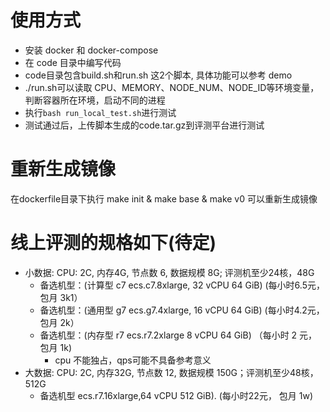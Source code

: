 # 使用方式
- 安装 docker 和 docker-compose
- 在 code 目录中编写代码
- code目录包含build.sh和run.sh 这2个脚本, 具体功能可以参考 demo
- ./run.sh可以读取 CPU、MEMORY、NODE_NUM、NODE_ID等环境变量，判断容器所在环境，启动不同的进程
- 执行`bash run_local_test.sh`进行测试
- 测试通过后，上传脚本生成的code.tar.gz到评测平台进行测试

# 重新生成镜像
在dockerfile目录下执行 make init & make base & make v0 可以重新生成镜像

# 线上评测的规格如下(待定)
 * 小数据: CPU: 2C, 内存4G, 节点数 6, 数据规模 8G;     评测机至少24核，48G 
     * 备选机型：(计算型 c7 ecs.c7.8xlarge, 32 vCPU 64 GiB) (每小时6.5元，包月 3k1）
     * 备选机型：(通用型 g7 ecs.g7.4xlarge, 16 vCPU 64 GiB) (每小时4.2元，包月 2k）
     * 备选机型：(内存型 r7 ecs.r7.2xlarge 8 vCPU 64 GiB) （每小时 2 元，包月 1k)
        * cpu 不能独占，qps可能不具备参考意义
 * 大数据: CPU: 2C, 内存32G, 节点数 12, 数据规模 150G；评测机至少48核，512G 
     * 备选机型	ecs.r7.16xlarge,64 vCPU 512 GiB). (每小时22元， 包月 1w)
